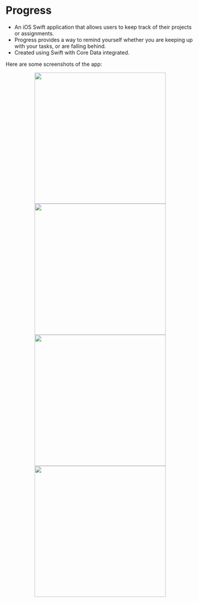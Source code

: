 # Progress

- An iOS Swift application that allows users to keep track of their projects or assignments.
- Progress provides a way to remind yourself whether you are keeping up with your tasks, or are falling behind.
- Created using Swift with Core Data integrated.

Here are some screenshots of the app:

<p align="center">
  <img src="https://image.ibb.co/hkoTG5/Simulator_Screen_Shot_Sep_16_2017_11_03_34_PM.png" width="350"/>
  <img src="https://image.ibb.co/h3xupQ/Simulator_Screen_Shot_Sep_16_2017_11_04_14_PM.png" width="350"/>
  <img src="https://image.ibb.co/ddzkw5/Simulator_Screen_Shot_Sep_16_2017_11_05_46_PM.png" width="350"/>
  <img src="https://image.ibb.co/bAR13k/Simulator_Screen_Shot_Sep_16_2017_11_12_36_PM.png" width="350"/>  
</p>

